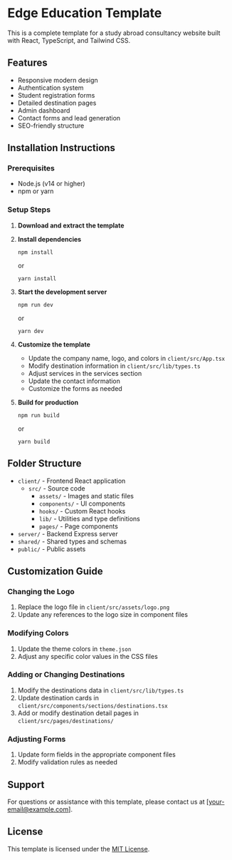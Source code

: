 # Edge Education Template

This is a complete template for a study abroad consultancy website built with React, TypeScript, and Tailwind CSS.

## Features

- Responsive modern design
- Authentication system
- Student registration forms
- Detailed destination pages
- Admin dashboard
- Contact forms and lead generation
- SEO-friendly structure

## Installation Instructions

### Prerequisites

- Node.js (v14 or higher)
- npm or yarn

### Setup Steps

1. **Download and extract the template**

2. **Install dependencies**
   ```
   npm install
   ```
   or
   ```
   yarn install
   ```

3. **Start the development server**
   ```
   npm run dev
   ```
   or
   ```
   yarn dev
   ```

4. **Customize the template**
   - Update the company name, logo, and colors in `client/src/App.tsx`
   - Modify destination information in `client/src/lib/types.ts`
   - Adjust services in the services section
   - Update the contact information
   - Customize the forms as needed

5. **Build for production**
   ```
   npm run build
   ```
   or
   ```
   yarn build
   ```

## Folder Structure

- `client/` - Frontend React application
  - `src/` - Source code
    - `assets/` - Images and static files
    - `components/` - UI components
    - `hooks/` - Custom React hooks
    - `lib/` - Utilities and type definitions
    - `pages/` - Page components
- `server/` - Backend Express server
- `shared/` - Shared types and schemas
- `public/` - Public assets

## Customization Guide

### Changing the Logo

1. Replace the logo file in `client/src/assets/logo.png`
2. Update any references to the logo size in component files

### Modifying Colors

1. Update the theme colors in `theme.json`
2. Adjust any specific color values in the CSS files

### Adding or Changing Destinations

1. Modify the destinations data in `client/src/lib/types.ts`
2. Update destination cards in `client/src/components/sections/destinations.tsx`
3. Add or modify destination detail pages in `client/src/pages/destinations/`

### Adjusting Forms

1. Update form fields in the appropriate component files
2. Modify validation rules as needed

## Support

For questions or assistance with this template, please contact us at [your-email@example.com].

## License

This template is licensed under the [MIT License](LICENSE).